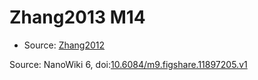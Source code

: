 <a name="material" />

# Zhang2013 M14
<script type="application/ld+json">
  {
    "@context": "https://schema.org/",
    "@type": "ChemicalSubstance",
    "@id": "https://egonw.github.io/nanowiki/nanowiki319.html#material",
    "http://purl.org/dc/terms/conformsTo":
      {
        "@type": "CreativeWork",
        "@id": "https://bioschemas.org/profiles/ChemicalSubstance/0.4-RELEASE/"
      },
    "identfier": "319",
    "name": "Zhang2013 M14",
    "url": "https://egonw.github.io/nanowiki/nanowiki319.html#material",
    "sameAs": "http://127.0.0.1/mediawiki/index.php/Special:URIResolver/Zhang2013_M14"
  }
</script>


* Source: [Zhang2012](Zhang2012.md)


Source: NanoWiki 6, doi:[10.6084/m9.figshare.11897205.v1](https://doi.org/10.6084/m9.figshare.11897205.v1)
